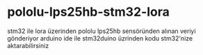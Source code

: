 # pololu-lps25hb-stm32-lora
stm32 ile lora üzerinden pololu lps25hb sensöründen alınan veriyi gönderiyor
arduino ide ile stm32duino üzrinden kodu stm32'nize aktarabilirsiniz

